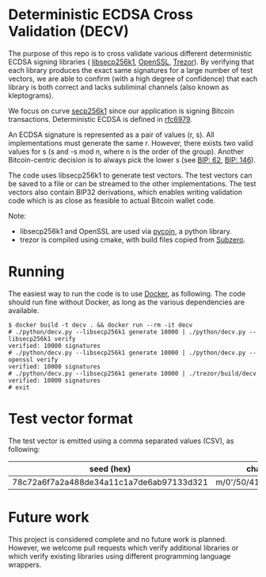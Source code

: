 # Deterministic ECDSA Cross Validation (DECV)

The purpose of this repo is to cross validate various different deterministic ECDSA signing libraries (
[libsecp256k1](https://github.com/bitcoin-core/secp256k1), [OpenSSL](https://github.com/openssl/openssl),
[Trezor](https://github.com/trezor/trezor-firmware)). By verifying that each library produces the exact same
signatures for a large number of test vectors, we are able to confirm (with a high degree of confidence) that each
library is both correct and lacks subliminal channels (also known as kleptograms).

We focus on curve [secp256k1](https://en.bitcoin.it/wiki/Secp256k1) since our application is signing Bitcoin
transactions. Deterministic ECDSA is defined in [rfc6979](https://tools.ietf.org/html/rfc6979).

An ECDSA signature is represented as a pair of values (r, s). All implementations must generate the same r. However,
there exists two valid values for s (s and -s mod n, where n is the order of the group). Another Bitcoin-centric
decision is to always pick the lower s (see [BIP: 62](https://github.com/bitcoin/bips/blob/master/bip-0062.mediawiki), [BIP: 146](https://github.com/bitcoin/bips/blob/master/bip-0146.mediawiki)).

The code uses libsecp256k1 to generate test vectors. The test vectors can be saved to a file or can be streamed to
the other implementations. The test vectors also contain BIP32 derivations, which enables writing validation code which
is as close as feasible to actual Bitcoin wallet code.

Note:
- libsecp256k1 and OpenSSL are used via [pycoin](https://github.com/richardkiss/pycoin), a python library.
- trezor is compiled using cmake, with build files copied from [Subzero](https://github.com/square/subzero).

# Running

The easiest way to run the code is to use [Docker](https://www.docker.com/), as following. The code should run fine
without Docker, as long as the various dependencies are available.

    $ docker build -t decv . && docker run --rm -it decv
    # ./python/decv.py --libsecp256k1 generate 10000 | ./python/decv.py --libsecp256k1 verify
    verified: 10000 signatures
    # ./python/decv.py --libsecp256k1 generate 10000 | ./python/decv.py --openssl verify
    verified: 10000 signatures    
    # ./python/decv.py --libsecp256k1 generate 10000 | ./trezor/build/decv
    verified: 10000 signatures    
    # exit

# Test vector format

The test vector is emitted using a comma separated values (CSV), as following:

| seed (hex) | chain | ext pub (base58) | ext priv (base58) | hash of message (hex) | signature (DER encoded, low s, hex) |
|------------|-------|------------------|-------------------|-----------------------|-------------------------------------|
| 78c72a6f7a2a488de34a11c1a7de6ab97133d321 | m/0'/50/41/168'/115 | xpub6FRofRU8HUx9T1cZLAvV46p7EsKL4TK4NXq2H2iVLn2CYBcTUaNbftBMZT9qqEnynndSZVVJhWwJKhER99Sa3Tjt5pS3CnBrrna4bhCNexV | xprvA2STFuwET7PrEXY6E9PUgxsNgqUqezbD1JuRUeJsnSVDfPHJw34M85rsiBjERcEkunJ3kZ4N2Lg5xbbQ3UuastcwHVoF2H2ohpfSc4xV2GL | bd7b0690546402a37af52e513bcdf965c15c4757e82354944552140727e08ede | 304402201e924d772d72030794b25ea216298b57cbc09003f1db90691da1bfe1e292bd850220676f325432f9d14e7873cc64ea74ad88138c8e9a1793931a457523d7f7e4a79a |

# Future work

This project is considered complete and no future work is planned. However, we welcome pull requests which verify
additional libraries or which verify existing libraries using different programming language wrappers.
